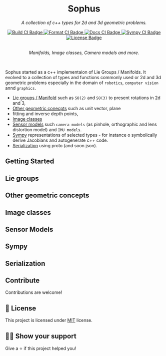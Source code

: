<h1 align="center"> Sophus </h1>

<p align="center">
  <i> A collection of c++ types for 2d and 3d geometric problems. </i>
</p>

<div align="center">

<a href="https://github.com/strasdat/Sophus/actions/workflows/build.yml">
  <img src="https://github.com/strasdat/Sophus/actions/workflows/build.yml/badge.svg"
       alt="Build CI Badge"/>
</a>
<a href="https://github.com/strasdat/Sophus/actions/workflows/format.yml">
  <img src="https://github.com/strasdat/Sophus/actions/workflows/format.yml/badge.svg"
       alt="Format CI Badge"/>
</a>
<a href="https://github.com/strasdat/Sophus/actions/workflows/docs.yml">
  <img src="https://github.com/strasdat/Sophus/actions/workflows/docs.yml/badge.svg"
       alt="Docs CI Badge"/>
</a>
<a href="https://github.com/strasdat/Sophus/actions/workflows/sympy.yml">
<img src="https://github.com/strasdat/Sophus/actions/workflows/sympy.yml/badge.svg"
       alt="Sympy CI Badge"/>
</a>
<a href="https://github.com/strasdat/Sophus//blob/23.04-beta/LICENSE">
  <img src="https://img.shields.io/github/license/elangosundar/awesome-README-templates?color=2b9348"
       alt="License Badge"/>
</a>

</div>

<br>
<p align="center"><i> Manifolds, Image classes, Camera models and more. </i>
</p>
<br>

Sophus started as a c++ implementaion of Lie Groups / Manifolds. It evolved to a
collection of types and functions commonly used or 2d and 3d geometric problems
especially in the domain of `robotics`, `computer vision` annd `graphics`.

- [Lie groups / Manifold](#lie-groups) such as `SO(2)` and
  `SO(3)` to present rotations in 2d and 3,
- [Other geometric conecpts](#other-geometric-concepts) such as unit vector, plane
- fitting and inverse depth points,
- [Image classes](#image-classes)
- [Sensor models](#sensor-models) such `camera models` (as pinhole, orthographic
  and lens distortion model) and `IMU models`.
- [Sympy](#sympy) representations of selected types - for
  instance o symbolically derive Jacobians and autogenerate c++ code.
- [Serialization](#serialization) using proto (and soon json).

## Getting Started

## Lie groups

## Other geometric concepts

## Image classes

## Sensor Models

## Sympy

## Serialization

## Contribute

Contributions are welcome!

## :pencil: License

This project is licensed under [MIT](https://opensource.org/licenses/MIT) license.

## :man_astronaut: Show your support

Give a ⭐️ if this project helped you!
